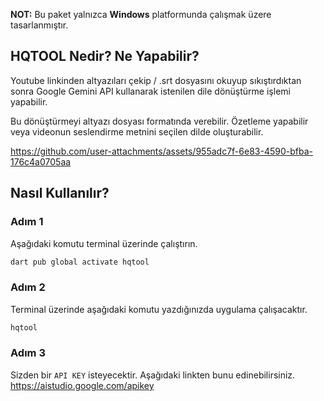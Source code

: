 **NOT:** Bu paket yalnızca **Windows** platformunda çalışmak üzere tasarlanmıştır.

## HQTOOL Nedir? Ne Yapabilir?

Youtube linkinden altyazıları çekip / .srt dosyasını okuyup sıkıştırdıktan sonra Google Gemini API kullanarak istenilen dile dönüştürme işlemi yapabilir.

Bu dönüştürmeyi altyazı dosyası formatında verebilir. Özetleme yapabilir veya videonun seslendirme metnini seçilen dilde oluşturabilir.

https://github.com/user-attachments/assets/955adc7f-6e83-4590-bfba-176c4a0705aa

## Nasıl Kullanılır?

### Adım 1
Aşağıdaki komutu terminal üzerinde çalıştırın.
```bash
dart pub global activate hqtool
```

### Adım 2
Terminal üzerinde aşağıdaki komutu yazdığınızda uygulama çalışacaktır.
```bash
hqtool
```

### Adım 3
Sizden bir `API KEY` isteyecektir. Aşağıdaki linkten bunu edinebilirsiniz.
https://aistudio.google.com/apikey
